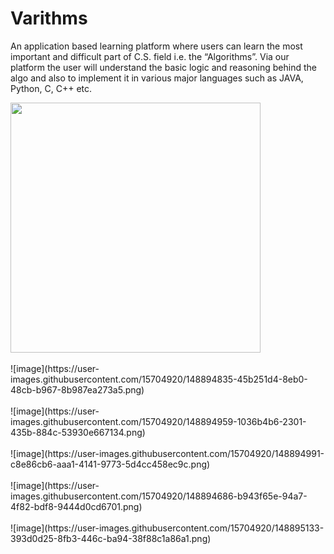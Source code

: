 # Varithms

An application based learning platform where users can learn the most important and difficult part of C.S.  field i.e. the “Algorithms”. Via our platform the user will understand the basic logic and reasoning behind the algo and also to implement it in various major languages such as JAVA, Python, C, C++ etc.


<img src="https://user-images.githubusercontent.com/15704920/148894812-afaa8077-7724-4b4f-9ac9-e15408880f67.png" width = "400">
<br>
<br>
![image](https://user-images.githubusercontent.com/15704920/148894835-45b251d4-8eb0-48cb-b967-8b987ea273a5.png)
<br>
<br>
![image](https://user-images.githubusercontent.com/15704920/148894959-1036b4b6-2301-435b-884c-53930e667134.png)
<br>
<br>
![image](https://user-images.githubusercontent.com/15704920/148894991-c8e86cb6-aaa1-4141-9773-5d4cc458ec9c.png)
<br>
<br>
![image](https://user-images.githubusercontent.com/15704920/148894686-b943f65e-94a7-4f82-bdf8-9444d0cd6701.png)
<br>
<br>
![image](https://user-images.githubusercontent.com/15704920/148895133-393d0d25-8fb3-446c-ba94-38f88c1a86a1.png)
<br>
<br>

